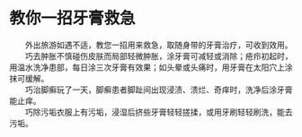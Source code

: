 # 教你一招牙膏救急  

&emsp;&emsp;外出旅游如遇不适，教您一招用来救急，取随身带的牙膏治疗，可收到效用。  
&emsp;&emsp;巧去肿胀不慎碰伤皮肤而局部轻微肿胀，涂牙膏可减轻或消除；疮疖初起时，用温水洗净患部，每日涂三次牙膏有效果；如头晕或头痛时，用牙膏在太阳穴上涂抹可缓解。  
&emsp;&emsp;巧治脚癣玩了一天，脚癣患者脚趾间出现浸渍、溃烂、奇痒时，洗净后涂牙膏能止痒。  
&emsp;&emsp;巧除污垢衣服上有污垢，浸湿后挤些牙膏轻轻搓揉，或用牙刷轻轻刷洗，能去污垢。  
